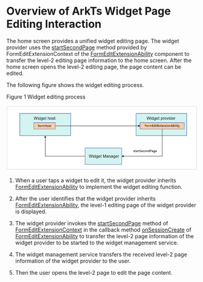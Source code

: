 # Overview of ArkTs Widget Page Editing Interaction

The home screen provides a unified widget editing page. The widget provider uses the [startSecondPage](../reference/apis-form-kit/js-apis-inner-application-formEditExtensionContext.md#startsecondpage) method provided by FormEditExtensionContext of the [FormEditExtensionAbility](../reference/apis-form-kit/js-apis-app-form-formEditExtensionAbility.md) component to transfer the level-2 editing page information to the home screen. After the home screen opens the level-2 editing page, the page content can be edited.


The following figure shows the widget editing process.

Figure 1 Widget editing process

![FormEditExtensionAbility](./figures/Widget-FormEditExtensionAbility.png)

1. When a user taps a widget to edit it, the widget provider inherits [FormEditExtensionAbility](../reference/apis-form-kit/js-apis-app-form-formEditExtensionAbility.md) to implement the widget editing function.

2. After the user identifies that the widget provider inherits [FormEditExtensionAbility](../reference/apis-form-kit/js-apis-app-form-formEditExtensionAbility.md), the level-1 editing page of the widget provider is displayed.

3. The widget provider invokes the [startSecondPage](../reference/apis-form-kit/js-apis-inner-application-formEditExtensionContext.md#startsecondpage) method of [FormEditExtensionContext](../reference/apis-form-kit/js-apis-inner-application-formEditExtensionContext.md) in the callback method [onSessionCreate](../reference/apis-form-kit/js-apis-app-form-formEditExtensionAbility.md#onsessioncreate) of [FormEditExtensionAbility](../reference/apis-form-kit/js-apis-app-form-formEditExtensionAbility.md) to transfer the level-2 page information of the widget provider to be started to the widget management service.

4. The widget management service transfers the received level-2 page information of the widget provider to the user.

5. Then the user opens the level-2 page to edit the page content.
